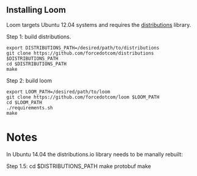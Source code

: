 ## Installing Loom

Loom targets Ubuntu 12.04 systems and requires the
[distributions](https://github.com/forcedotcom/distributions) library.

Step 1: build distributions.

    export DISTRIBUTIONS_PATH=/desired/path/to/distributions
    git clone https://github.com/forcedotcom/distributions $DISTRIBUTIONS_PATH
    cd $DISTRIBUTIONS_PATH
    make

Step 2: build loom

    export LOOM_PATH=/desired/path/to/loom
    git clone https://github.com/forcedotcom/loom $LOOM_PATH
    cd $LOOM_PATH
    ./requirements.sh
    make

# Notes

In Ubuntu 14.04 the distributions.io library needs to be manally rebuilt:

Step 1.5:
    cd $DISTRIBUTIONS_PATH
    make protobuf
    make
